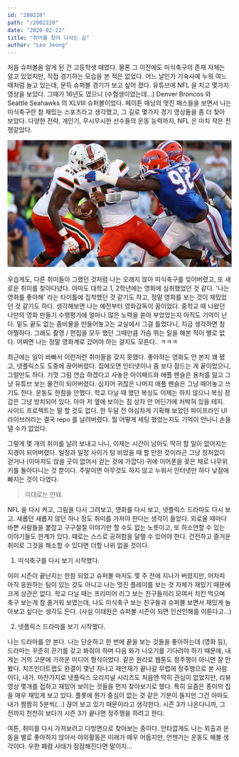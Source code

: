 ```yaml
---
id: "200220"
path: "/2002220"
date: "2020-02-22"
title: "취미를 찾아 나서는 길"
author: "Leo Jeong"
---
```


처음 슈퍼볼을 알게 된 건 고등학생 때였다. 물론 그 이전에도 미식축구의 존재 자체는 알고 있었지만, 직접 경기하는 모습을 본 적은 없었다. 어느 날인가 기숙사에 누워 여느 때처럼 놀고 있는데, 문득 슈퍼볼 경기가 보고 싶어 졌다. 유튜브에 NFL 을 치고 몇가지 영상을 보았다. 그때가 16년도 였으니 (수험생이었는데...) Denver Broncos 와 Seattle Seahawks 의 XLVIII 슈퍼볼이었다. 페이튼 매닝의 멋진 패스들을 보면서 나는 미식축구란 참 재밌는 스포츠라고 생각했고, 그 길로 몇가지 경기 영상들을 좀 더 찾아 보았다. 다양한 전략, 개인기, 무시무시한 선수들의 운동 능력까지, NFL 은 마치 작은 전쟁같았다.

![NFL](../static/images/zunigausa.jpg)

우습게도, 다른 취미들이 그랬던 것처럼 나는 오래지 않아 미식축구를 잊어버렸고, 또 새로운 취미를 찾아다녔다. 아마도 대학교 1, 2학년에는 영화에 심취했었던 것 같다. '나는 영화를 좋아해' 라는 타이틀에 집착했던 것 같기도 하고, 정말 영화를 보는 것이 재밌었던 것 같기도 하다. 생각해보면 나는 예전부터 영화감독이 꿈이었다. 중학교 때 나왔던 나만의 영화 만들기 수행평가에 얼마나 많은 노력을 쏟아 부었었는지 아직도 기억이 난다. 밑도 끝도 없는 좀비물을 만들어놓고는 교실에서 그걸 틀었다니, 지금 생각하면 참 아찔하다. 그래도 촬영 / 편집을 모두 했던 그때만큼 가슴 뛰는 일을 해본 적이 별로 없다. 어쩌면 나는 정말 영화계로 갔어야 하는 걸지도 모른다.. ㅋㅋㅋ

최근에는 일이 바빠서 이런저런 취미들을 갖지 못했다. 좋아하는 영화도 안 본지 꽤 됐고, 넷플릭스도 도중에 끊어버렸다. 집에오면 인터넷이나 좀 보다 잠드는 게 끝이었으니, 그럴만도 하다. 기껏 그림 연습 하겠다고 사놓은 아이패드와 애플 펜슬은 용처를 잃고 그냥 유튜브 보는 물건이 되어버렸다. 심지어 귀찮은 나머지 애플 펜슬은 그냥 떼어놓고 쓰기도 한다. 운동도 한참을 안했다. 학교 다닐 때 했던 복싱도 이제는 하지 않으니 복싱 장갑은 그냥 방치되어 있다. 아마 저 옆에 보이는 짐 상자 안 어딘가에 처박혀 있을 테지. 사이드 프로젝트는 말 할 것도 없다. 한 두달 전 야심차게 기획해 보았던 파이프라인 UI 라이브러리는 결국 repo 를 날려버렸다. 뭘 어떻게 세팅 했었는지도 기억이 안나니 손을 댈 수가 없었다.

그렇게 몇 개의 취미를 날려 보내고 나니, 이제는 시간이 남아도 딱히 할 일이 없어지는 지경이 되어버렸다. 일정과 일정 사이가 텅 비었을 때 할 만한 것이라곤 그냥 정처없이 걷거나 (이마저도 앉을 곳이 없어서 걷는 것에 가깝다) 귀에 이어폰을 꽂은 채로 나무위키를 돌아다니는 것 뿐이다. 주말이면 아무것도 하지 않고 누워서 인터넷만 하다 낮잠에 빠지는 것이 다였다.

> 이대로는 안돼.

NFL 을 다시 켜고, 그림을 다시 그려보고, 영화를 다시 보고, 넷플릭스 드라마도 다시 보고. 새롭던 새롭지 않던 하나 정도 취미를 가져야 한다는 생각이 들었다. 외로울 때마다 바쁜 사람들을 붙잡고 구구절절 이야기만 할 수도 없는 노릇이고, 또 하소연할 수 있는 이야기들도 한계가 있다. 때로는 스스로 공허함을 달랠 수 있어야 한다. 건전하고 즐거운 취미로 그것을 해소할 수 있다면 더할 나위 없을 것이다.

1. 미식축구를 다시 보기 시작했다.

이미 시즌이 끝난지는 한참 되었고 슈퍼볼 마저도 몇 주 전에 지나가 버렸지만, 어차피 아직 응원하는 팀이 있는 것도 아니고 나는 멋진 플레이를 보는 것 자체가 재밌기 때문에 크게 상관은 없다. 학교 다닐 때는 프리미어 리그 보는 친구들끼리 모여서 치킨 먹으며 축구 보는게 참 즐거워 보였는데, 나도 미식축구 보는 친구들과 슈퍼볼 보면서 재밌게 놀아보고 싶다는 생각도 든다. (사실 이태원은 슈퍼볼 시즌이 되면 인산인해를 이룬다고...)

2. 넷플릭스 드라마를 보기 시작했다.

나는 드라마를 안 본다. 나는 단순하고 한 번에 끝을 보는 것들을 좋아하는데 (영화 등), 드라마는 꾸준히 끈기를 갖고 봐줘야 하며 다음 화가 나오기를 기다려야 하기 때문에, 내게는 거의 고문에 가까운 미디어 형식이었다. 같은 원리로 웹툰도 정주행이 아니면 잘 안 봤다. 치즈인더트랩도 완결이 몇년 지나고 재연재가 끝나갈 무렵에 정주행으로 본 사람이다, 내가. 마찬가지로 넷플릭스 오리지널 시리즈도 처음엔 딱히 관심이 없었지만, 리뷰 영상 몇개를 접하고 재밌어 보이는 것들을 먼저 찾아보기로 했다. 특히 요즘은 종이의 집을 매우 재밌게 보고 있다. 플롯에 뭔가 중심이 없는 것 같은 기분이 들지만 그건 아마도 내가 짬짬히 5분씩(...) 끊어 보고 있기 때문이라고 생각한다. 시즌 3가 나온다니까, 그 전까지 천천히 보다가 시즌 3가 끝나면 정주행을 하려고 한다.

여튼, 취미를 다시 가져보려고 다방면으로 찾아보는 중이다. 안타깝게도 나는 외출과 운동을 별로 좋아하지 않아서 야외활동은 미래가 매우 어둡지만, 언젠가는 운동도 해볼 생각이다. 우한 폐렴 사태가 잠잠해진다면 말이지...
